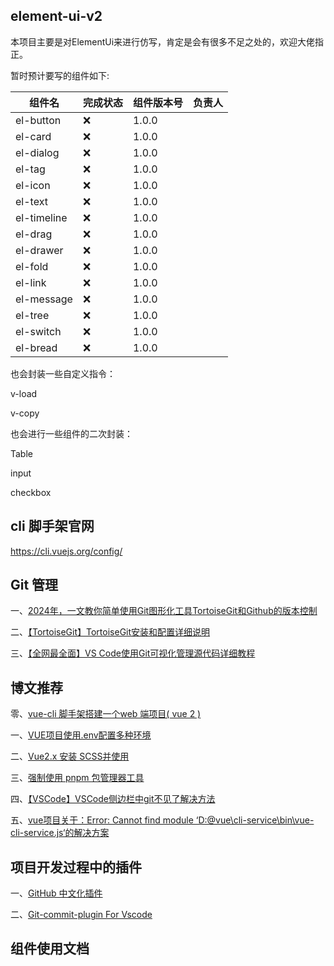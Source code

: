## element-ui-v2

本项目主要是对ElementUi来进行仿写，肯定是会有很多不足之处的，欢迎大佬指正。

暂时预计要写的组件如下:

| 组件名     | 完成状态 | 组件版本号 | 负责人 |
|------------|----------|------------|--------|
| el-button  | ❌       | 1.0.0      |    |
| el-card    | ❌       | 1.0.0      |    |
| el-dialog  | ❌       | 1.0.0      |    |
| el-tag     | ❌       | 1.0.0      |    |
| el-icon    | ❌       | 1.0.0      |    |
| el-text    | ❌       | 1.0.0      |    |
| el-timeline| ❌       | 1.0.0      |    |
| el-drag    | ❌       | 1.0.0      |    |
| el-drawer  | ❌       | 1.0.0      |  |
| el-fold    | ❌       | 1.0.0      |  |
| el-link    | ❌       | 1.0.0      |  |
| el-message | ❌       | 1.0.0      |  |
| el-tree    | ❌       | 1.0.0      |  |
| el-switch  | ❌       | 1.0.0      |  |
| el-bread   | ❌       | 1.0.0      |  |

也会封装一些自定义指令：

v-load

v-copy

也会进行一些组件的二次封装：

Table

input

checkbox

## cli 脚手架官网

https://cli.vuejs.org/config/

## Git 管理

一、[2024年，一文教你简单使用Git图形化工具TortoiseGit和Github的版本控制](https://blog.csdn.net/ylxc_tu/article/details/136991985)

二、[【TortoiseGit】TortoiseGit安装和配置详细说明](https://blog.csdn.net/weixin_44299027/article/details/121178817?ops_request_misc=%257B%2522request%255Fid%2522%253A%2522171127585316800227434123%2522%252C%2522scm%2522%253A%252220140713.130102334..%2522%257D&request_id=171127585316800227434123&biz_id=0&utm_medium=distribute.pc_search_result.none-task-blog-2~all~top_positive~default-1-121178817-null-null.142%5Ev99%5Epc_search_result_base7&utm_term=TortoiseGit&spm=1018.2226.3001.4187)

三、[【全网最全面】VS Code使用Git可视化管理源代码详细教程](https://developer.aliyun.com/article/1332803)

## 博文推荐

零、[vue-cli 脚手架搭建一个web 端项目( vue 2 )](https://blog.csdn.net/weixin_50339217/article/details/135645869?ops_request_misc=&request_id=&biz_id=102&utm_term=vue2+cli%E6%90%AD%E5%BB%BA%E9%A1%B9%E7%9B%AE&utm_medium=distribute.pc_search_result.none-task-blog-2~all~sobaiduweb~default-3-135645869.nonecase&spm=1018.2226.3001.4187)

一、[VUE项目使用.env配置多种环境](https://blog.csdn.net/weixin_45634261/article/details/123505176)

二、[Vue2.x 安装 SCSS并使用](https://blog.csdn.net/weixin_45526437/article/details/123433112
)

三、[强制使用 pnpm 包管理器工具](https://blog.csdn.net/XiugongHao/article/details/135847195)

四、[【VSCode】VSCode侧边栏中git不见了解决方法](https://blog.csdn.net/weixin_43919327/article/details/124856521)

五、[vue项目关于：Error: Cannot find module ‘D:\@vue\cli-service\bin\vue-cli-service.js‘的解决方案](https://blog.csdn.net/qq135595696/article/details/118977818)

## 项目开发过程中的插件

一、[GitHub 中文化插件](https://greasyfork.org/zh-CN/scripts/435208-github-%E4%B8%AD%E6%96%87%E5%8C%96%E6%8F%92%E4%BB%B6)

二、[Git-commit-plugin For Vscode](https://blog.csdn.net/u010246360/article/details/114361598#:~:text=%E4%BD%BF%E7%94%A8%E6%96%B9%E5%BC%8F%20%E9%A6%96%E5%85%88%E5%9C%A8%20Vscode%20%E6%8F%92%E4%BB%B6%E5%B8%82%E5%9C%BA%E6%90%9C%E7%B4%A2%20git-commit-plugin%20%E5%AE%89%E8%A3%85%E3%80%82%20%E5%AE%89%E8%A3%85%E5%AE%8C%E4%B9%8B%E5%90%8E%E5%8F%AF%E4%BB%A5%E4%BD%BF%E7%94%A8%E7%BB%84%E5%90%88%E9%94%AE%20Command,%E6%88%96%E8%80%85%E7%82%B9%E5%87%BB%20git%20%E6%8F%92%E4%BB%B6%E6%A0%8F%E4%B8%8A%E7%9A%84%E5%B0%8F%E5%9B%BE%E6%A0%87%E5%94%A4%E9%86%92%E6%8F%92%E4%BB%B6%E7%95%8C%E9%9D%A2%E3%80%82%20%E6%A0%B9%E6%8D%AE%E8%87%AA%E5%B7%B1%E5%BD%93%E5%89%8D%E6%8F%90%E4%BA%A4%E6%89%80%E8%A6%81%E8%A1%A8%E8%BE%BE%E7%9A%84%E6%84%8F%E4%B9%89%EF%BC%8C%E9%80%89%E6%8B%A9%E5%AF%B9%E5%BA%94%E7%9A%84%20type%20%E7%B1%BB%E5%9E%8B%E5%8E%BB%E7%BC%96%E5%86%99%20commit%20%E4%BF%A1%E6%81%AF)

## 组件使用文档